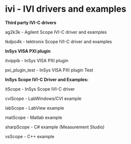 # ivi  - IVI drivers and examples

**Third party IVI-C drivers**

ag2k3k  - Agilent Scope IVI-C driver and examples

tkdpo4k - tektronix Scope IVI-C driver and examples


**InSys VISA PXI plugin**

itvippib - InSys VISA PXI plugin

pxi_plugin_test - InSys VISA PXI plugin Test


**InSys Scope IVI-C Driver and Examples:**

itScope     - InSys Scope IVI-C driver

cviScope    - LabWindows/CVI example

labScope    - LabView example

matScope    - Matlab example

sharpScope  - C# example (Measurement Studio)

vsScope     - C++ example 



